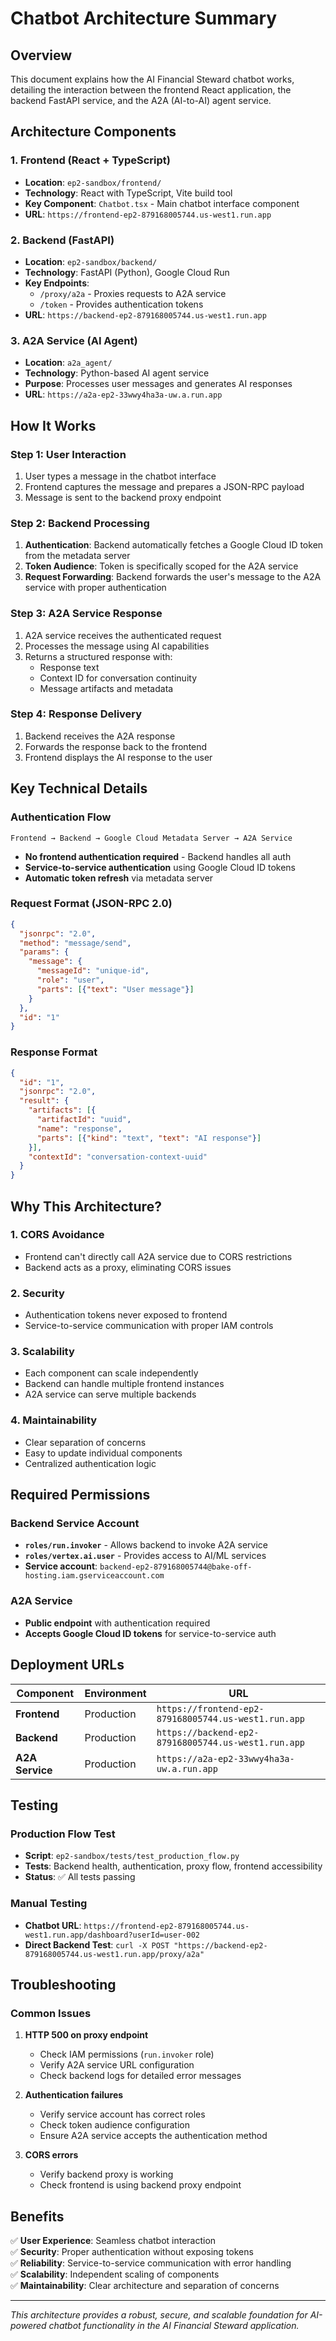 # Chatbot Architecture Summary

## Overview
This document explains how the AI Financial Steward chatbot works, detailing the interaction between the frontend React application, the backend FastAPI service, and the A2A (AI-to-AI) agent service.

## Architecture Components

### 1. Frontend (React + TypeScript)
- **Location**: `ep2-sandbox/frontend/`
- **Technology**: React with TypeScript, Vite build tool
- **Key Component**: `Chatbot.tsx` - Main chatbot interface component
- **URL**: `https://frontend-ep2-879168005744.us-west1.run.app`

### 2. Backend (FastAPI)
- **Location**: `ep2-sandbox/backend/`
- **Technology**: FastAPI (Python), Google Cloud Run
- **Key Endpoints**: 
  - `/proxy/a2a` - Proxies requests to A2A service
  - `/token` - Provides authentication tokens
- **URL**: `https://backend-ep2-879168005744.us-west1.run.app`

### 3. A2A Service (AI Agent)
- **Location**: `a2a_agent/`
- **Technology**: Python-based AI agent service
- **Purpose**: Processes user messages and generates AI responses
- **URL**: `https://a2a-ep2-33wwy4ha3a-uw.a.run.app`

## How It Works

### Step 1: User Interaction
1. User types a message in the chatbot interface
2. Frontend captures the message and prepares a JSON-RPC payload
3. Message is sent to the backend proxy endpoint

### Step 2: Backend Processing
1. **Authentication**: Backend automatically fetches a Google Cloud ID token from the metadata server
2. **Token Audience**: Token is specifically scoped for the A2A service
3. **Request Forwarding**: Backend forwards the user's message to the A2A service with proper authentication

### Step 3: A2A Service Response
1. A2A service receives the authenticated request
2. Processes the message using AI capabilities
3. Returns a structured response with:
   - Response text
   - Context ID for conversation continuity
   - Message artifacts and metadata

### Step 4: Response Delivery
1. Backend receives the A2A response
2. Forwards the response back to the frontend
3. Frontend displays the AI response to the user

## Key Technical Details

### Authentication Flow
```
Frontend → Backend → Google Cloud Metadata Server → A2A Service
```
- **No frontend authentication required** - Backend handles all auth
- **Service-to-service authentication** using Google Cloud ID tokens
- **Automatic token refresh** via metadata server

### Request Format (JSON-RPC 2.0)
```json
{
  "jsonrpc": "2.0",
  "method": "message/send",
  "params": {
    "message": {
      "messageId": "unique-id",
      "role": "user",
      "parts": [{"text": "User message"}]
    }
  },
  "id": "1"
}
```

### Response Format
```json
{
  "id": "1",
  "jsonrpc": "2.0",
  "result": {
    "artifacts": [{
      "artifactId": "uuid",
      "name": "response",
      "parts": [{"kind": "text", "text": "AI response"}]
    }],
    "contextId": "conversation-context-uuid"
  }
}
```

## Why This Architecture?

### 1. **CORS Avoidance**
- Frontend can't directly call A2A service due to CORS restrictions
- Backend acts as a proxy, eliminating CORS issues

### 2. **Security**
- Authentication tokens never exposed to frontend
- Service-to-service communication with proper IAM controls

### 3. **Scalability**
- Each component can scale independently
- Backend can handle multiple frontend instances
- A2A service can serve multiple backends

### 4. **Maintainability**
- Clear separation of concerns
- Easy to update individual components
- Centralized authentication logic

## Required Permissions

### Backend Service Account
- **`roles/run.invoker`** - Allows backend to invoke A2A service
- **`roles/vertex.ai.user`** - Provides access to AI/ML services
- **Service account**: `backend-ep2-879168005744@bake-off-hosting.iam.gserviceaccount.com`

### A2A Service
- **Public endpoint** with authentication required
- **Accepts Google Cloud ID tokens** for service-to-service auth

## Deployment URLs

| Component | Environment | URL |
|-----------|-------------|-----|
| **Frontend** | Production | `https://frontend-ep2-879168005744.us-west1.run.app` |
| **Backend** | Production | `https://backend-ep2-879168005744.us-west1.run.app` |
| **A2A Service** | Production | `https://a2a-ep2-33wwy4ha3a-uw.a.run.app` |

## Testing

### Production Flow Test
- **Script**: `ep2-sandbox/tests/test_production_flow.py`
- **Tests**: Backend health, authentication, proxy flow, frontend accessibility
- **Status**: ✅ All tests passing

### Manual Testing
- **Chatbot URL**: `https://frontend-ep2-879168005744.us-west1.run.app/dashboard?userId=user-002`
- **Direct Backend Test**: `curl -X POST "https://backend-ep2-879168005744.us-west1.run.app/proxy/a2a"`

## Troubleshooting

### Common Issues
1. **HTTP 500 on proxy endpoint**
   - Check IAM permissions (`run.invoker` role)
   - Verify A2A service URL configuration
   - Check backend logs for detailed error messages

2. **Authentication failures**
   - Verify service account has correct roles
   - Check token audience configuration
   - Ensure A2A service accepts the authentication method

3. **CORS errors**
   - Verify backend proxy is working
   - Check frontend is using backend proxy endpoint

## Benefits

✅ **User Experience**: Seamless chatbot interaction  
✅ **Security**: Proper authentication without exposing tokens  
✅ **Reliability**: Service-to-service communication with error handling  
✅ **Scalability**: Independent scaling of components  
✅ **Maintainability**: Clear architecture and separation of concerns  

---

*This architecture provides a robust, secure, and scalable foundation for AI-powered chatbot functionality in the AI Financial Steward application.*
